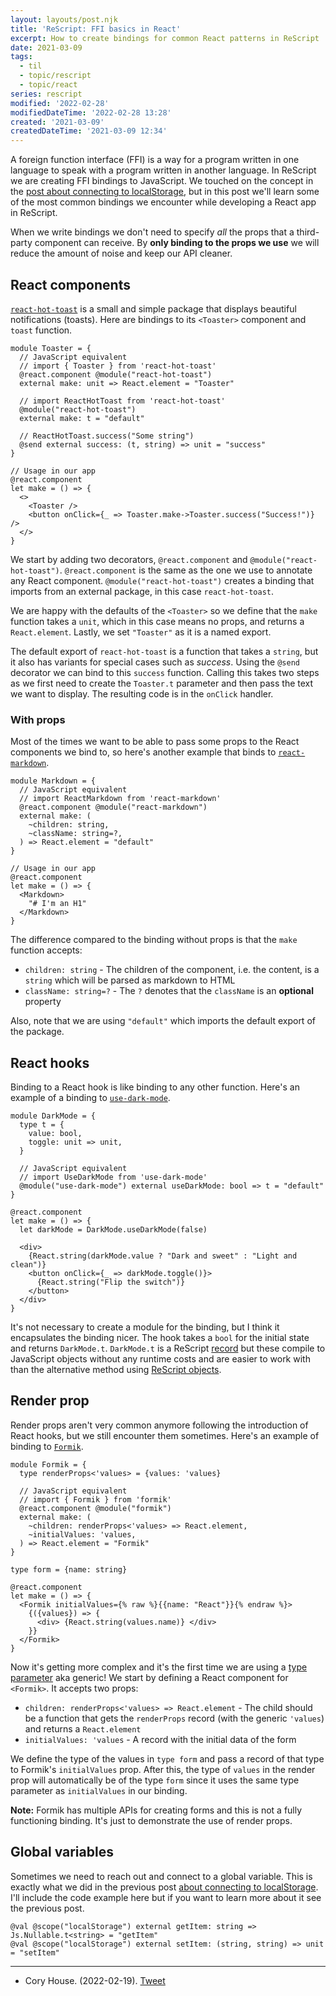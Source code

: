 ```yaml
---
layout: layouts/post.njk
title: 'ReScript: FFI basics in React'
excerpt: How to create bindings for common React patterns in ReScript
date: 2021-03-09
tags:
  - til
  - topic/rescript
  - topic/react
series: rescript
modified: '2022-02-28'
modifiedDateTime: '2022-02-28 13:28'
created: '2021-03-09'
createdDateTime: '2021-03-09 12:34'
---
```


A foreign function interface (FFI) is a way for a program written in one language to speak with a program written in another language. In ReScript we are creating FFI bindings to JavaScript. We touched on the concept in the [post about connecting to localStorage](/posts/connect-to-localstorage-with-functors/), but in this post we'll learn some of the most common bindings we encounter while developing a React app in ReScript.

When we write bindings we don't need to specify _all_ the props that a third-party component can receive. By **only binding to the props we use** we will reduce the amount of noise and keep our API cleaner.

## React components

[`react-hot-toast`](https://github.com/timolins/react-hot-toast) is a small and simple package that displays beautiful notifications (toasts). Here are bindings to its `<Toaster>` component and `toast` function.

```reasonml
module Toaster = {
  // JavaScript equivalent
  // import { Toaster } from 'react-hot-toast'
  @react.component @module("react-hot-toast")
  external make: unit => React.element = "Toaster"

  // import ReactHotToast from 'react-hot-toast'
  @module("react-hot-toast")
  external make: t = "default"

  // ReactHotToast.success("Some string")
  @send external success: (t, string) => unit = "success"
}

// Usage in our app
@react.component
let make = () => {
  <>
    <Toaster />
    <button onClick={_ => Toaster.make->Toaster.success("Success!")} />
  </>
}
```

We start by adding two decorators, `@react.component` and `@module("react-hot-toast")`. `@react.component` is the same as the one we use to annotate any React component. `@module("react-hot-toast")` creates a binding that imports from an external package, in this case `react-hot-toast`.

We are happy with the defaults of the `<Toaster>` so we define that the `make` function takes a `unit`, which in this case means no props, and returns a `React.element`. Lastly, we set `"Toaster"` as it is a named export.

The default export of `react-hot-toast` is a function that takes a `string`, but it also has variants for special cases such as _success_. Using the `@send` decorator we can bind to this `success` function. Calling this takes two steps as we first need to create the `Toaster.t` parameter and then pass the text we want to display. The resulting code is in the `onClick` handler.

### With props

Most of the times we want to be able to pass some props to the React components we bind to, so here's another example that binds to [`react-markdown`](https://github.com/remarkjs/react-markdown).

```reasonml
module Markdown = {
  // JavaScript equivalent
  // import ReactMarkdown from 'react-markdown'
  @react.component @module("react-markdown")
  external make: (
    ~children: string,
    ~className: string=?,
  ) => React.element = "default"
}

// Usage in our app
@react.component
let make = () => {
  <Markdown>
    "# I'm an H1"
  </Markdown>
}
```

The difference compared to the binding without props is that the `make` function accepts:

- `children: string` - The children of the component, i.e. the content, is a `string` which will be parsed as markdown to HTML
- `className: string=?` - The `?` denotes that the `className` is an **optional** property

Also, note that we are using `"default"` which imports the default export of the package.

## React hooks

Binding to a React hook is like binding to any other function. Here's an example of a binding to [`use-dark-mode`](https://github.com/donavon/use-dark-mode).

```reasonml
module DarkMode = {
  type t = {
    value: bool,
    toggle: unit => unit,
  }

  // JavaScript equivalent
  // import UseDarkMode from 'use-dark-mode'
  @module("use-dark-mode") external useDarkMode: bool => t = "default"
}

@react.component
let make = () => {
  let darkMode = DarkMode.useDarkMode(false)

  <div>
    {React.string(darkMode.value ? "Dark and sweet" : "Light and clean")}
    <button onClick={_ => darkMode.toggle()}>
      {React.string("Flip the switch")}
    </button>
  </div>
}
```

It's not necessary to create a module for the binding, but I think it encapsulates the binding nicer. The hook takes a `bool` for the initial state and returns `DarkMode.t`. `DarkMode.t` is a ReScript [record](https://rescript-lang.org/docs/manual/latest/record) but these compile to JavaScript objects without any runtime costs and are easier to work with than the alternative method using [ReScript objects](https://rescript-lang.org/docs/manual/latest/bind-to-js-object#bind-using-rescript-object).

## Render prop

Render props aren't very common anymore following the introduction of React hooks, but we still encounter them sometimes. Here's an example of binding to [`Formik`](https://formik.org/docs/api/formik).

```reasonml
module Formik = {
  type renderProps<'values> = {values: 'values}

  // JavaScript equivalent
  // import { Formik } from 'formik'
  @react.component @module("formik")
  external make: (
    ~children: renderProps<'values> => React.element,
    ~initialValues: 'values,
  ) => React.element = "Formik"
}

type form = {name: string}

@react.component
let make = () => {
  <Formik initialValues={% raw %}{{name: "React"}}{% endraw %}>
    {({values}) => {
      <div> {React.string(values.name)} </div>
    }}
  </Formik>
}
```

Now it's getting more complex and it's the first time we are using a [type parameter](https://rescript-lang.org/docs/manual/latest/type#type-parameter-aka-generic) aka generic! We start by defining a React component for `<Formik>`. It accepts two props:

- `children: renderProps<'values> => React.element` - The child should be a function that gets the `renderProps` record (with the generic `'values`) and returns a `React.element`
- `initialValues: 'values` - A record with the initial data of the form

We define the type of the values in `type form` and pass a record of that type to Formik's `initialValues` prop. After this, the type of `values` in the render prop will automatically be of the type `form` since it uses the same type parameter as `initialValues` in our binding.

**Note:** Formik has multiple APIs for creating forms and this is not a fully functioning binding. It's just to demonstrate the use of render props.

## Global variables

Sometimes we need to reach out and connect to a global variable. This is exactly what we did in the previous post [about connecting to localStorage](/posts/connect-to-localstorage-with-functors/). I'll include the code example here but if you want to learn more about it see the previous post.

```reasonml
@val @scope("localStorage") external getItem: string => Js.Nullable.t<string> = "getItem"
@val @scope("localStorage") external setItem: (string, string) => unit = "setItem"
```

---

- Cory House. (2022-02-19). [Tweet](https://twitter.com/housecor/status/1495023556358455298)
